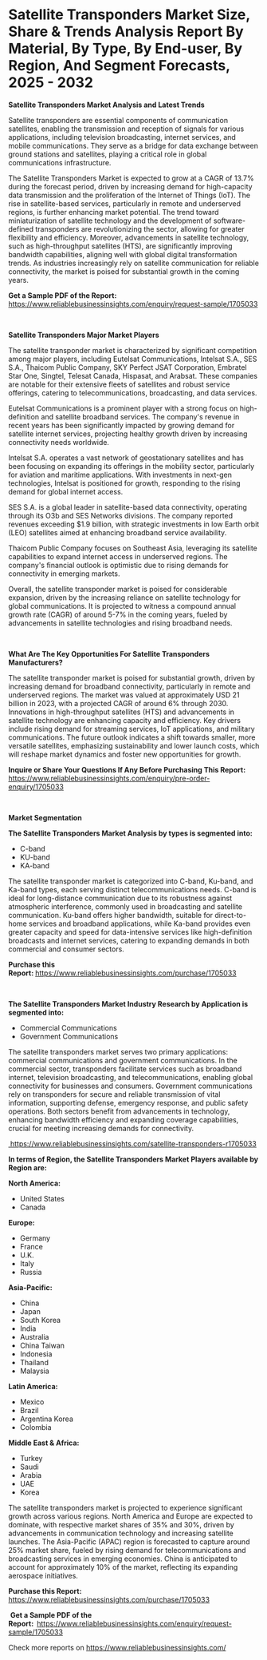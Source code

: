 <p><h1>Satellite Transponders Market Size, Share & Trends Analysis Report By Material, By Type, By End-user, By Region, And Segment Forecasts, 2025 - 2032</h1></p><p><strong>Satellite Transponders Market Analysis and Latest Trends</strong></p>
<p><p>Satellite transponders are essential components of communication satellites, enabling the transmission and reception of signals for various applications, including television broadcasting, internet services, and mobile communications. They serve as a bridge for data exchange between ground stations and satellites, playing a critical role in global communications infrastructure.</p><p>The Satellite Transponders Market is expected to grow at a CAGR of 13.7% during the forecast period, driven by increasing demand for high-capacity data transmission and the proliferation of the Internet of Things (IoT). The rise in satellite-based services, particularly in remote and underserved regions, is further enhancing market potential. The trend toward miniaturization of satellite technology and the development of software-defined transponders are revolutionizing the sector, allowing for greater flexibility and efficiency. Moreover, advancements in satellite technology, such as high-throughput satellites (HTS), are significantly improving bandwidth capabilities, aligning well with global digital transformation trends. As industries increasingly rely on satellite communication for reliable connectivity, the market is poised for substantial growth in the coming years.</p></p>
<p><strong>Get a Sample PDF of the Report:&nbsp;</strong> <a href="https://www.reliablebusinessinsights.com/enquiry/request-sample/1705033?utm_campaign=3273&utm_medium=2&utm_source=Github&utm_content=ia&utm_term=08042025&utm_id=satellite-transponders">https://www.reliablebusinessinsights.com/enquiry/request-sample/1705033</a></p>
<p>&nbsp;</p>
<p><strong>Satellite Transponders Major Market Players</strong></p>
<p><p>The satellite transponder market is characterized by significant competition among major players, including Eutelsat Communications, Intelsat S.A., SES S.A., Thaicom Public Company, SKY Perfect JSAT Corporation, Embratel Star One, Singtel, Telesat Canada, Hispasat, and Arabsat. These companies are notable for their extensive fleets of satellites and robust service offerings, catering to telecommunications, broadcasting, and data services.</p><p>Eutelsat Communications is a prominent player with a strong focus on high-definition and satellite broadband services. The company's revenue in recent years has been significantly impacted by growing demand for satellite internet services, projecting healthy growth driven by increasing connectivity needs worldwide.</p><p>Intelsat S.A. operates a vast network of geostationary satellites and has been focusing on expanding its offerings in the mobility sector, particularly for aviation and maritime applications. With investments in next-gen technologies, Intelsat is positioned for growth, responding to the rising demand for global internet access.</p><p>SES S.A. is a global leader in satellite-based data connectivity, operating through its O3b and SES Networks divisions. The company reported revenues exceeding $1.9 billion, with strategic investments in low Earth orbit (LEO) satellites aimed at enhancing broadband service availability.</p><p>Thaicom Public Company focuses on Southeast Asia, leveraging its satellite capabilities to expand internet access in underserved regions. The company's financial outlook is optimistic due to rising demands for connectivity in emerging markets.</p><p>Overall, the satellite transponder market is poised for considerable expansion, driven by the increasing reliance on satellite technology for global communications. It is projected to witness a compound annual growth rate (CAGR) of around 5-7% in the coming years, fueled by advancements in satellite technologies and rising broadband needs.</p></p>
<p>&nbsp;</p>
<p><strong>What Are The Key Opportunities For Satellite Transponders Manufacturers?</strong></p>
<p><p>The satellite transponder market is poised for substantial growth, driven by increasing demand for broadband connectivity, particularly in remote and underserved regions. The market was valued at approximately USD 21 billion in 2023, with a projected CAGR of around 6% through 2030. Innovations in high-throughput satellites (HTS) and advancements in satellite technology are enhancing capacity and efficiency. Key drivers include rising demand for streaming services, IoT applications, and military communications. The future outlook indicates a shift towards smaller, more versatile satellites, emphasizing sustainability and lower launch costs, which will reshape market dynamics and foster new opportunities for growth.</p></p>
<p><strong>Inquire or Share Your Questions If Any Before Purchasing This Report:</strong> <a href="https://www.reliablebusinessinsights.com/enquiry/pre-order-enquiry/1705033?utm_campaign=3273&utm_medium=2&utm_source=Github&utm_content=ia&utm_term=08042025&utm_id=satellite-transponders">https://www.reliablebusinessinsights.com/enquiry/pre-order-enquiry/1705033</a></p>
<p>&nbsp;</p>
<p><strong>Market Segmentation</strong></p>
<p><strong>The Satellite Transponders Market Analysis by types is segmented into:</strong></p>
<p><ul><li>C-band</li><li>KU-band</li><li>KA-band</li></ul></p>
<p><p>The satellite transponder market is categorized into C-band, Ku-band, and Ka-band types, each serving distinct telecommunications needs. C-band is ideal for long-distance communication due to its robustness against atmospheric interference, commonly used in broadcasting and satellite communication. Ku-band offers higher bandwidth, suitable for direct-to-home services and broadband applications, while Ka-band provides even greater capacity and speed for data-intensive services like high-definition broadcasts and internet services, catering to expanding demands in both commercial and consumer sectors.</p></p>
<p><strong>Purchase this Report:&nbsp;</strong><a href="https://www.reliablebusinessinsights.com/purchase/1705033?utm_campaign=3273&utm_medium=2&utm_source=Github&utm_content=ia&utm_term=08042025&utm_id=satellite-transponders">https://www.reliablebusinessinsights.com/purchase/1705033</a></p>
<p>&nbsp;</p>
<p><strong>The Satellite Transponders Market Industry Research by Application is segmented into:</strong></p>
<p><ul><li>Commercial Communications</li><li>Government Communications</li></ul></p>
<p><p>The satellite transponders market serves two primary applications: commercial communications and government communications. In the commercial sector, transponders facilitate services such as broadband internet, television broadcasting, and telecommunications, enabling global connectivity for businesses and consumers. Government communications rely on transponders for secure and reliable transmission of vital information, supporting defense, emergency response, and public safety operations. Both sectors benefit from advancements in technology, enhancing bandwidth efficiency and expanding coverage capabilities, crucial for meeting increasing demands for connectivity.</p></p>
<p><a href="https://www.reliablebusinessinsights.com/satellite-transponders-r1705033?utm_campaign=3273&utm_medium=2&utm_source=Github&utm_content=ia&utm_term=08042025&utm_id=satellite-transponders">&nbsp;https://www.reliablebusinessinsights.com/satellite-transponders-r1705033</a></p>
<p><strong>In terms of Region, the Satellite Transponders Market Players available by Region are:</strong></p>
<p>
    <p> <strong> North America: </strong>
        <ul>
            <li>United States</li>
            <li>Canada</li>
        </ul>
        </p> 
    <p> <strong> Europe: </strong>
        <ul>
            <li>Germany</li>
            <li>France</li>
            <li>U.K.</li>
            <li>Italy</li>
            <li>Russia</li>
        </ul>
        </p> 
    <p> <strong> Asia-Pacific: </strong>
        <ul>
            <li>China</li>
            <li>Japan</li>
            <li>South Korea</li>
            <li>India</li>
            <li>Australia</li>
            <li>China Taiwan</li>
            <li>Indonesia</li>
            <li>Thailand</li>
            <li>Malaysia</li>
        </ul>
        </p> 
    <p> <strong> Latin America: </strong>
        <ul>
            <li>Mexico</li>
            <li>Brazil</li>
            <li>Argentina Korea</li>
            <li>Colombia</li>
        </ul>
        </p> 
    <p> <strong> Middle East & Africa: </strong>
        <ul>
            <li>Turkey</li>
            <li>Saudi</li>
            <li>Arabia</li>
            <li>UAE</li>
            <li>Korea</li>
        </ul>
    </p>
    </p>
<p><p>The satellite transponders market is projected to experience significant growth across various regions. North America and Europe are expected to dominate, with respective market shares of 35% and 30%, driven by advancements in communication technology and increasing satellite launches. The Asia-Pacific (APAC) region is forecasted to capture around 25% market share, fueled by rising demand for telecommunications and broadcasting services in emerging economies. China is anticipated to account for approximately 10% of the market, reflecting its expanding aerospace initiatives.</p></p>
<p><strong>Purchase this Report: </strong><a href="https://www.reliablebusinessinsights.com/purchase/1705033?utm_campaign=3273&utm_medium=2&utm_source=Github&utm_content=ia&utm_term=08042025&utm_id=satellite-transponders">https://www.reliablebusinessinsights.com/purchase/1705033</a></p>
<p>&nbsp;<strong>Get a Sample PDF of the Report:&nbsp;&nbsp;</strong><a href="https://www.reliablebusinessinsights.com/enquiry/request-sample/1705033?utm_campaign=3273&utm_medium=2&utm_source=Github&utm_content=ia&utm_term=08042025&utm_id=satellite-transponders">https://www.reliablebusinessinsights.com/enquiry/request-sample/1705033</a></p>
<p><strong></strong></p>
<p>Check more reports on <a href="https://www.reliablebusinessinsights.com/?utm_campaign=3273&utm_medium=2&utm_source=Github&utm_content=ia&utm_term=08042025&utm_id=satellite-transponders">https://www.reliablebusinessinsights.com/</a></p>